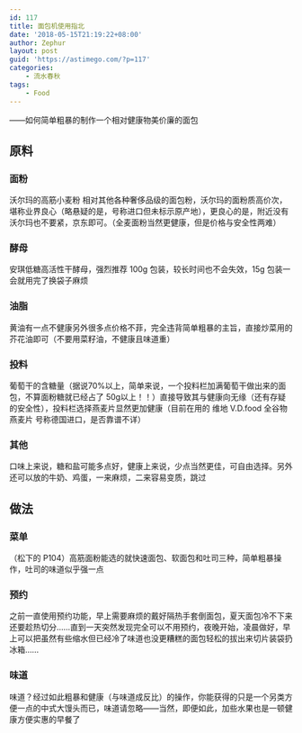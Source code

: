 ```yaml
---
id: 117
title: 面包机使用指北
date: '2018-05-15T21:19:22+08:00'
author: Zephur
layout: post
guid: 'https://astimego.com/?p=117'
categories:
    - 流水春秋
tags:
    - Food
---
```


——如何简单粗暴的制作一个相对健康物美价廉的面包

<!-- more -->

## 原料

### **面粉**

沃尔玛的高筋小麦粉 相对其他各种奢侈品级的面包粉，沃尔玛的面粉质高价次，堪称业界良心（略悬疑的是，号称进口但未标示原产地），更良心的是，附近没有沃尔玛也不要紧，京东即可。（全麦面粉当然更健康，但是价格与安全性两难）

### 酵母

安琪低糖高活性干酵母，强烈推荐 100g 包装，较长时间也不会失效，15g 包装一会就用完了换袋子麻烦

### 油脂

黄油有一点不健康另外很多点价格不菲，完全违背简单粗暴的主旨，直接炒菜用的芥花油即可（不要用菜籽油，不健康且味道重）

### 投料

葡萄干的含糖量（据说70%以上，简单来说，一个投料栏加满葡萄干做出来的面包，不算面粉糖就已经占了 50g以上！！）直接导致其与健康向无缘（还有存疑的安全性），投料栏选择燕麦片显然更加健康（目前在用的 维地 V.D.food 全谷物燕麦片 号称德国进口，是否靠谱不详）

### 其他

口味上来说，糖和盐可能多点好，健康上来说，少点当然更佳，可自由选择。另外还可以放的牛奶、鸡蛋，一来麻烦，二来容易变质，跳过

## 做法

### 菜单

（松下的 P104）高筋面粉能选的就快速面包、软面包和吐司三种，简单粗暴操作，吐司的味道似乎强一点

### **预约**

之前一直使用预约功能，早上需要麻烦的戴好隔热手套倒面包，夏天面包冷不下来还要趁热切分……直到一天突然发现完全可以不用预约，夜晚开始，凌晨做好，早上可以把虽然有些缩水但已经冷了味道也没更糟糕的面包轻松的拔出来切片装袋扔冰箱……

### 味道

味道？经过如此粗暴和健康（与味道成反比）的操作，你能获得的只是一个另类方便一点的中式大馒头而已，味道请忽略——当然，即便如此，加些水果也是一顿健康方便实惠的早餐了